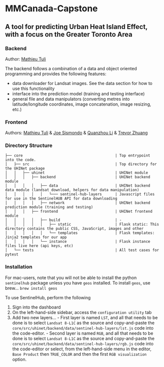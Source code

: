 # MMCanada-Capstone

## A tool for predicting Urban Heat Island Effect, with a focus on the Greater Toronto Area

### Backend
Author: [Mathieu Tuli](https://github.com/MathieuTuli)

The backend follows a combination of a data and object oriented programming and provides the following features:
- data downloader for Landsat images. See the data section for how to use this functionality
- interface into the prediction model (training and testing interface)
- general file and data manipulators (converting metres into latitude/longitude coordinates, image concatenation, image resizing, etc.)


### Frontend
Authors: [Mathieu Tuli](https://github.com/MathieuTuli) & [Joe Sismondo](https://github.com/joesismondo) & [Quanzhou Li](https://github.com/licandow) & [Trevor Zhuang](https://github.com/zianaiz)

### Directory Structure
```
├── core                                          | Top entrypoint into the code.
│   ├── src                                       | Top directory for the UHINet package
│   │   ├── uhinet                                | UHINet module
│   │   │   ├── backend                           | UHINet backend module
│   │   │   │   ├── data                          | UHINet backend data module (landsat download, helpers for data manipulation)
│   │   │   │   │   └─── sentinel-hub-layers      | Javascript files for use in the SentinelHUB API for data downloading
│   │   │   │   ├── network                       | UHINet backend prediction module (training and testing)
│   │   │   ├── frontend                          | UHINet frontend module
│   │   │   │   ├── build                         | -
│   │   │   │   │   ├── static                    | Flask static: This directory contains the public CSS, JavaScript, images and other
│   │   │   │   │   └── templates                 | Flask templates: Jinja2 templates for our app
│   │   │   │   └── instance                      | Flask instance files live here (api keys, etc)
│   └── tests                                     | All test cases for pytest
```

### Installation

For mac-users, note that you will not be able to install the python `sentinelhub` package unless you have `geos` installed.
  To install `geos`, use brew... `brew install geos`

To use SentinelHub, perform the following
  1. Sign into the dashboard
  2. On the left-hand-side sidebar, access the `configuration utility` tab
  3. Add two new layers...
    - First layer is named `LST`, and all that needs to be done is to select `Landsat 8-L1C` as the source and copy-and-paste the `core/src/uhinet/backend/data/sentinel-hub-layers/lst.js` code into the code-editor.
    - Second layer is named `RGB`, and all that needs to be done is to select `Landsat 8-L1C` as the source and copy-and-paste the `core/src/uhinet/backend/data/sentinel-hub-layers/rgb.js` code into the code-editor or select, from the left-hand-side menu in the editor, `Base Product` then `TRUE_COLOR` and then the first `RGB visualization` option.
